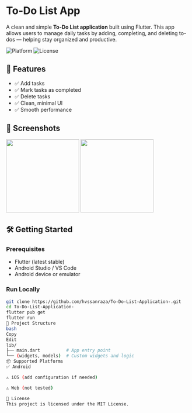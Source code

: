 # To-Do List App

A clean and simple **To-Do List application** built using Flutter. This app allows users to manage daily tasks by adding, completing, and deleting to-dos — helping stay organized and productive.

![Platform](https://img.shields.io/badge/platform-Android-blue) ![License](https://img.shields.io/badge/license-MIT-green)

## 🚀 Features

- ✅ Add tasks  
- ✅ Mark tasks as completed  
- ✅ Delete tasks  
- ✅ Clean, minimal UI  
- ✅ Smooth performance  

## 📱 Screenshots

<!-- Replace with actual screenshots -->
<p float="left">
  <img src="screenshots/screen1.png" width="200">
  <img src="screenshots/screen2.png" width="200">
</p>

## 🛠 Getting Started

### Prerequisites

- Flutter (latest stable)  
- Android Studio / VS Code  
- Android device or emulator  

### Run Locally

```bash
git clone https://github.com/hvssanraza/To-Do-List-Application-.git
cd To-Do-List-Application-
flutter pub get
flutter run
📁 Project Structure
bash
Copy
Edit
lib/
├── main.dart          # App entry point
└── (widgets, models)  # Custom widgets and logic
📦 Supported Platforms
✅ Android

⚠️ iOS (add configuration if needed)

⚠️ Web (not tested)

📄 License
This project is licensed under the MIT License.
